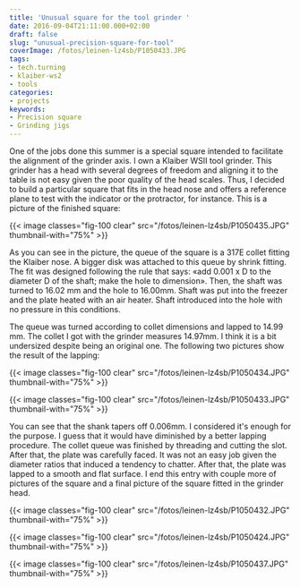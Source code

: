 ```yaml
---
title: 'Unusual square for the tool grinder '
date: 2016-09-04T21:11:00.000+02:00
draft: false
slug: "unusual-precision-square-for-tool"
coverImage: /fotos/leinen-lz4sb/P1050433.JPG
tags:
- tech.turning
- klaiber-ws2
- tools
categories:
- projects
keywords:
- Precision square
- Grinding jigs
---
```



One of the jobs done this summer is a special square intended to
facilitate the alignment of the grinder axis. I own a Klaiber WSII
tool grinder. This grinder has a head with several degrees of freedom
and aligning it to the table is not easy given the poor quality of the
head scales. Thus, I decided to build a particular square that fits in
the head nose and offers a reference plane to test with the indicator
or the protractor, for instance. This is a picture of the finished
square:


{{< image classes="fig-100 clear"  src="/fotos/leinen-lz4sb/P1050435.JPG" thumbnail-with="75%" >}}

As you can see in the picture, the queue of the square is a 317E
collet fitting the Klaiber nose. A bigger disk was attached to this
queue by shrink fitting. The fit was designed following the rule that
says: «add 0.001 x D to the diameter D of the shaft; make the hole to
dimension». Then, the shaft was turned to 16.02 mm and the hole to
16.00mm. Shaft was put into the freezer and the plate heated with an
air heater. Shaft introduced into the hole with no pressure in this
conditions.

The queue was turned according to collet dimensions and lapped to
14.99 mm. The collet I got with the grinder measures 14.97mm. I think
it is a bit undersized despite being an original one. The following
two pictures show the result of the lapping:

{{< image classes="fig-100 clear"  src="/fotos/leinen-lz4sb/P1050434.JPG" thumbnail-with="75%" >}}

{{< image classes="fig-100 clear"  src="/fotos/leinen-lz4sb/P1050433.JPG" thumbnail-with="75%" >}}

You can see that the shank tapers off 0.006mm. I considered it's
enough for the purpose. I guess that it would have diminished by a
better lapping procedure. The collet queue was finished by threading
and cutting the slot.  After that, the plate was carefully faced. It
was not an easy job given the diameter ratios that induced a tendency
to chatter. After that, the plate was lapped to a smooth and flat
surface. I end this entry with couple more of pictures of the square
and a final picture of the square fitted in the grinder head.

{{< image classes="fig-100 clear"  src="/fotos/leinen-lz4sb/P1050432.JPG" thumbnail-with="75%" >}}

{{< image classes="fig-100 clear"  src="/fotos/leinen-lz4sb/P1050424.JPG" thumbnail-with="75%" >}}

{{< image classes="fig-100 clear"  src="/fotos/leinen-lz4sb/P1050437.JPG" thumbnail-with="75%" >}}
